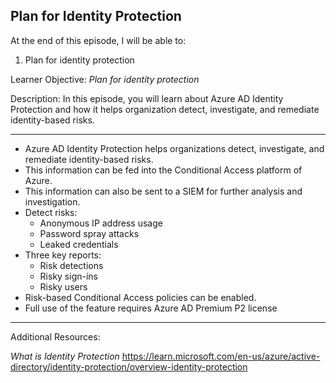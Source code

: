 ## Plan for Identity Protection
At the end of this episode, I will be able to:    

1. Plan for identity protection

Learner Objective: *Plan for identity protection*    

Description: In this episode, you will learn about Azure AD Identity Protection and how it helps organization detect, investigate, and remediate identity-based risks. 

--------  

* Azure AD Identity Protection helps organizations detect, investigate, and remediate identity-based risks.
* This information can be fed into the Conditional Access platform of Azure. 
* This information can also be sent to a SIEM for further analysis and investigation. 
* Detect risks:
	- Anonymous IP address usage 
	- Password spray attacks 
	- Leaked credentials 
* Three key reports:
	- Risk detections 
	- Risky sign-ins 
	- Risky users 
* Risk-based Conditional Access policies can be enabled. 
* Full use of the feature requires Azure AD Premium P2 license 

-----------

Additional Resources:

*What is Identity Protection*
https://learn.microsoft.com/en-us/azure/active-directory/identity-protection/overview-identity-protection
